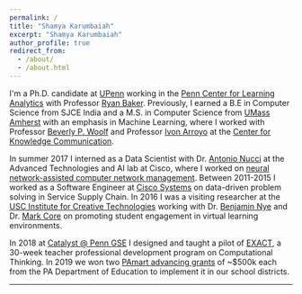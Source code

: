 ```yaml
---
permalink: /
title: "Shamya Karumbaiah"
excerpt: "Shamya Karumbaiah"
author_profile: true
redirect_from: 
  - /about/
  - /about.html
---
```


I'm a Ph.D. candidate at [UPenn](https://home.www.upenn.edu/) working in the [Penn Center for Learning Analytics](http://www.upenn.edu/learninganalytics/) with Professor [Ryan Baker](http://www.upenn.edu/learninganalytics/ryanbaker/index.html). Previously, I earned a B.E in Computer Science from SJCE India and a M.S. in Computer Science from [UMass Amherst](http://www.cs.umass.edu/) with an emphasis in Machine Learning, where I worked with Professor [Beverly P. Woolf](https://www.cics.umass.edu/faculty/directory/woolf_beverly) and Professor [Ivon Arroyo](https://www.cics.umass.edu/people/arroyo-ivon) at the [Center for Knowledge Communication](https://www.cics.umass.edu/research/group/center-knowledge-communication). 


In summer 2017 I interned as a Data Scientist with Dr. [Antonio Nucci](https://www.linkedin.com/in/antonio-nucci-phd-aa6b70116/) at the Advanced Technologies and AI lab at Cisco, where I worked on [neural network-assisted computer network management](https://patentimages.storage.googleapis.com/92/dc/e3/87f33ac348b9b2/US20190197397A1.pdf). Between 2011-2015 I worked as a Software Engineer at [Cisco Systems](https://www.cisco.com/c/en/us/index.html) on data-driven problem solving in Service Supply Chain. In 2016 I was a visiting researcher at the [USC Institute for Creative Technologies](http://ict.usc.edu/) working with Dr. [Benjamin Nye](https://sites.google.com/site/benjaminnye/) and Dr. [Mark Core](http://people.ict.usc.edu/~core/) on promoting student engagement in virtual learning environments. 


In 2018 at [Catalyst @ Penn GSE](https://www.gse.upenn.edu/catalyst) I designed and taught a pilot of [EXACT](https://www.gse.upenn.edu/innovation/exact), a 30-week teacher professional development program on Computational Thinking. In 2019 we won two [PAmart advancing grants](https://www.education.pa.gov/Policy-Funding/SchoolGrants/PAsmart/Pages/AdvancingGrants.aspx) of ~$500k each from the PA Department of Education to implement it in our school districts.

---
